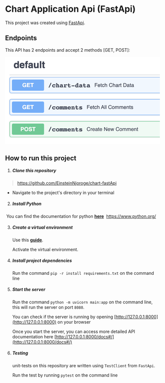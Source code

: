 # Chart Application Api (FastApi)
This project was created using [FastApi](https://fastapi.tiangolo.com/).

## Endpoints
This API has 2 endpoints and accept 2 methods [GET, POST]:

![image info](./docs/endpoints.png)


## How to run this project

1. ##### Clone this repository
> https://github.com/EinsteinNjoroge/chart-fastApi

 - Navigate to the project's directory in your terminal

2. ##### Install Python

​	You can find the documentation for python **[here](https://www.python.org/)**
​	https://www.python.org/

3. ##### Create a virtual environment

    ​Use this [**guide**](http://sourabhbajaj.com/mac-setup/Python/virtualenv.html).

    ​Activate the  virtual environment.

4. ##### Install project dependencies
   Run the command `pip -r install requirements.txt` on the command line

5. ##### Start the server
   Run the command `python -m uvicorn main:app` on the command line, this will run the server on port `8080`.

   You can check if the server is running by opening [http://127.0.0.1:8000](http://127.0.0.1:8000) on your browser 

   Once you start the server, you can access more detailed API documentation here [http://127.0.0.1:8000/docs#/](http://127.0.0.1:8000/docs#/)

6. ##### Testing
   unit-tests on this repository are written using `TestClient` from `FastApi`.

   Run the test by running `pytest` on the command line
